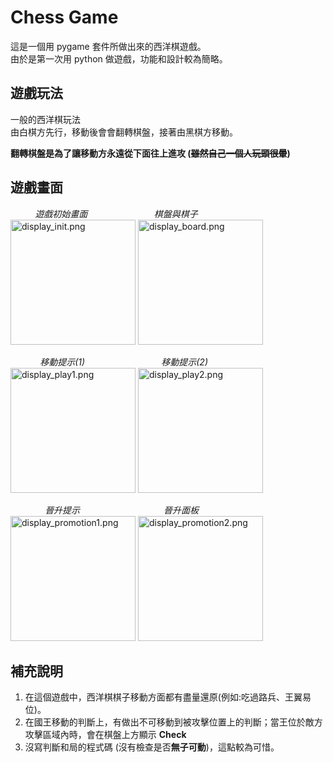 # Chess Game
這是一個用 pygame 套件所做出來的西洋棋遊戲。  
由於是第一次用 python 做遊戲，功能和設計較為簡略。

## 遊戲玩法
一般的西洋棋玩法  
由白棋方先行，移動後會會翻轉棋盤，接著由黑棋方移動。

**翻轉棋盤是為了讓移動方永遠從下面往上進攻 (~~雖然自己一個人玩頭很暈~~)**

## 遊戲畫面
&nbsp;&nbsp;&nbsp;&nbsp;&nbsp;&nbsp;&nbsp;&nbsp;&nbsp;&nbsp;*遊戲初始畫面*&nbsp;&nbsp;&nbsp;&nbsp;&nbsp;&nbsp;&nbsp;&nbsp;&nbsp;&nbsp;&nbsp;&nbsp;&nbsp;&nbsp;&nbsp;&nbsp;&nbsp;&nbsp;&nbsp;&nbsp;&nbsp;&nbsp;&nbsp;&nbsp;&nbsp;&nbsp;&nbsp;*棋盤與棋子*   
<img src="https://github.com/MingMinNa/ChessGame/blob/main/img/Display_img/display_init.png" alt="display_init.png" width="200" height="200">
<img src="https://github.com/MingMinNa/ChessGame/blob/main/img/Display_img/display_board.png" alt="display_board.png" width="200" height="200">  

&nbsp;&nbsp;&nbsp;&nbsp;&nbsp;&nbsp;&nbsp;&nbsp;&nbsp;&nbsp;&nbsp;&nbsp;*移動提示(1)*&nbsp;&nbsp;&nbsp;&nbsp;&nbsp;&nbsp;&nbsp;&nbsp;&nbsp;&nbsp;&nbsp;&nbsp;&nbsp;&nbsp;&nbsp;&nbsp;&nbsp;&nbsp;&nbsp;&nbsp;&nbsp;&nbsp;&nbsp;&nbsp;&nbsp;&nbsp;&nbsp;&nbsp;&nbsp;&nbsp;&nbsp;*移動提示(2)*  
<img src="https://github.com/MingMinNa/ChessGame/blob/main/img/Display_img/display_play1.png" alt="display_play1.png" width="200" height="200">
<img src="https://github.com/MingMinNa/ChessGame/blob/main/img/Display_img/display_play2.png" alt="display_play2.png" width="200" height="200">


&nbsp;&nbsp;&nbsp;&nbsp;&nbsp;&nbsp;&nbsp;&nbsp;&nbsp;&nbsp;&nbsp;&nbsp;&nbsp;&nbsp;*晉升提示*&nbsp;&nbsp;&nbsp;&nbsp;&nbsp;&nbsp;&nbsp;&nbsp;&nbsp;&nbsp;&nbsp;&nbsp;&nbsp;&nbsp;&nbsp;&nbsp;&nbsp;&nbsp;&nbsp;&nbsp;&nbsp;&nbsp;&nbsp;&nbsp;&nbsp;&nbsp;&nbsp;&nbsp;&nbsp;&nbsp;&nbsp;&nbsp;&nbsp;&nbsp;*晉升面板*  
<img src="https://github.com/MingMinNa/ChessGame/blob/main/img/Display_img/display_promotion1.png" alt="display_promotion1.png" width="200" height="200">
<img src="https://github.com/MingMinNa/ChessGame/blob/main/img/Display_img/display_promotion2.png" alt="display_promotion2.png" width="200" height="200">


## 補充說明
1. 在這個遊戲中，西洋棋棋子移動方面都有盡量還原(例如:吃過路兵、王翼易位)。  
2. 在國王移動的判斷上，有做出不可移動到被攻擊位置上的判斷；當王位於敵方攻擊區域內時，會在棋盤上方顯示 **Check**
3. 沒寫判斷和局的程式碼 (沒有檢查是否**無子可動**)，這點較為可惜。
